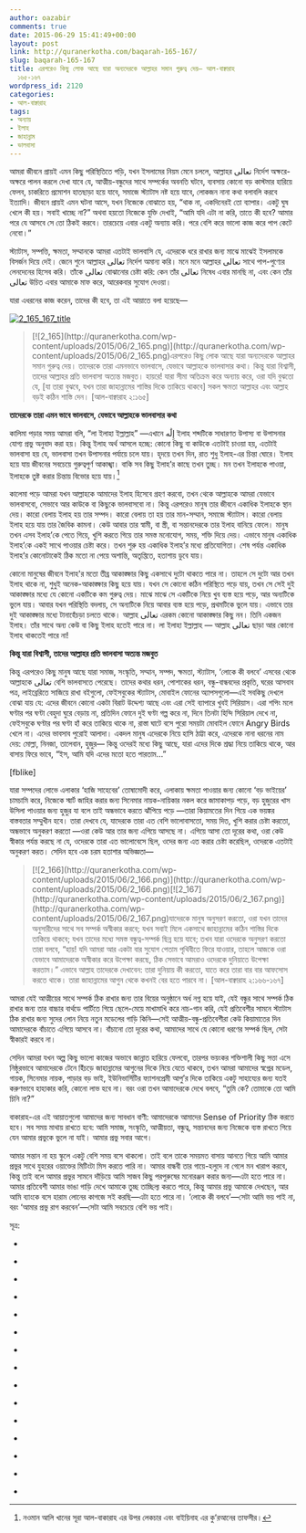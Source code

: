 ```yaml
---
author: oazabir
comments: true
date: 2015-06-29 15:41:49+00:00
layout: post
link: http://quranerkotha.com/baqarah-165-167/
slug: baqarah-165-167
title: এরপরেও কিছু লোক আছে যারা অন্যদেরকে আল্লাহর সমান গুরুত্ব দেয়— আল-বাক্বারাহ
  ১৬৫-১৬৭
wordpress_id: 2120
categories:
- আল-বাক্বারাহ
tags:
- অন্যায়
- ইলাহ
- জাহান্নাম
- ভালবাসা
---
```


আমরা জীবনে প্রায়ই এমন কিছু পরিস্থিতিতে পড়ি, যখন ইসলামের নিয়ম মেনে চললে, আল্লাহর تعالى নির্দেশ অক্ষরে-অক্ষরে পালন করলে দেখা যাবে যে, আত্মীয়-বন্ধুদের সাথে সম্পর্কের অবনতি ঘটবে, ব্যবসায় কোনো বড় কাস্টমার হারিয়ে ফেলব, চাকরিতে প্রমোশন হাতছাড়া হয়ে যাবে, সমাজে স্ট্যাটাস নষ্ট হয়ে যাবে, লোকজন নানা কথা বলাবলি করবে ইত্যাদি। জীবনে প্রায়ই এমন ঘটনা আসে, যখন নিজেকে বোঝাতে হয়, “থাক না, একদিনেরই তো ব্যাপার। একটু ঘুষ খেলে কী হয়। সবাই খাচ্ছে না?” অথবা হয়তো নিজেকে যুক্তি দেখাই, “আমি যদি এটা না করি, তাতে কী হবে? আমার পরে যে আসবে সে তো ঠিকই করবে। তারচেয়ে এবার একটু অন্যায় করি। পরে বেশি করে ভালো কাজ করে পাপ কেটে নেবো।”

স্ট্যাটাস, সম্পত্তি, ক্ষমতা, সম্মানকে আমরা এতটাই ভালবাসি যে, এদেরকে ধরে রাখার জন্য মাঝে মাঝেই ইসলামকে বিসর্জন দিয়ে দেই। জেনে শুনে আল্লাহর تعالى নির্দেশ অমান্য করি। মনে মনে আল্লাহর تعالى সাথে পাপ-পুণ্যের লেনদেনের হিসেব করি। তাঁকে تعالى বোঝানোর চেষ্টা করি: কেন তাঁর تعالى নিষেধ এবার মানছি না, এবং কেন তাঁর تعالى উচিত এবার আমাকে মাফ করে, আরেকবার সুযোগ দেওয়া।

যারা এধরনের কাজ করেন, তাদের কী হবে, তা এই আয়াতে বলা হয়েছে—<!-- more -->

[![2_165_167_title](http://quranerkotha.com/wp-content/uploads/2015/06/2_165_167_title1.png)](http://quranerkotha.com/wp-content/uploads/2015/06/2_165_167_title1.png)


<blockquote>[![2_165](http://quranerkotha.com/wp-content/uploads/2015/06/2_165.png)](http://quranerkotha.com/wp-content/uploads/2015/06/2_165.png)এরপরেও কিছু লোক আছে যারা অন্যদেরকে আল্লাহর সমান গুরুত্ব দেয়। তাদেরকে তারা এমনভাবে ভালবাসে, যেভাবে আল্লাহকে ভালবাসার কথা। কিন্তু যারা বিশ্বাসী, তাদের আল্লাহর প্রতি ভালবাসা অত্যন্ত মজবুত। হায়রে! যারা সীমা অতিক্রম করে অন্যায় করে, ওরা যদি বুঝতো যে, [যা তারা বুঝবে, যখন তারা জাহান্নামের শাস্তির দিকে তাকিয়ে থাকবে] সকল ক্ষমতা আল্লাহর এবং আল্লাহ বড়ই কঠিন শাস্তি দেন। [আল-বাক্বারাহ ২:১৬৫]</blockquote>


**তাদেরকে তারা এমন ভাবে ভালবাসে, যেভাবে আল্লাহকে ভালবাসার কথা**

কালিমা পড়ার সময় আমরা বলি, “লা ইলাহা ইল্লাল্লাহ” —এখানে إِلَٰه ইলাহ শব্দটিকে সাধারণত উপাস্য বা উপাসনার যোগ্য প্রভু অনুবাদ করা হয়। কিন্তু ইলাহ অর্থ আসলে হচ্ছে: কোনো কিছু বা কাউকে এতটাই চাওয়া হয়, এতটাই ভালবাসা হয় যে, ভালবাসা তখন উপাসনার পর্যায়ে চলে যায়। হৃদয়ে তখন দিন, রাত শুধু ইলাহ-এর চিন্তা ঘোরে। ইলাহ হয়ে যায় জীবনের সবচেয়ে গুরুত্বপুর্ণ আকাঙ্খা। বাকি সব কিছু ইলাহ’র কাছে তখন তুচ্ছ। মন তখন ইলাহকে পাওয়া, ইলাহকে তুষ্ট করার চিন্তায় বিভোর হয়ে যায়।[^১]
[^১১]: 
কালেমা পড়ে আমরা যখন আল্লাহকে আমাদের ইলাহ হিসেবে গ্রহণ করবো, তখন থেকে আল্লাহকে আমরা যেভাবে ভালবাসবো, সেভাবে আর কাউকে বা কিছুকে ভালবাসবো না। কিন্তু এরপরেও মানুষ তার জীবনে একাধিক ইলাহকে স্থান দেয়। কারো বেলায় ইলাহ হয় তার সম্পদ। কারো বেলায় তা হয় তার মান-সম্মান, সমাজে স্ট্যাটাস। কারো বেলায় ইলাহ হয়ে যায় তার জৈবিক কামনা। কেউ আবার তার স্বামী, বা স্ত্রী, বা সন্তানদেরকে তার ইলাহ বানিয়ে ফেলে। মানুষ তখন এসব ইলাহ’কে পেতে গিয়ে, খুশি করতে গিয়ে তার সমস্ত মনোযোগ, সময়, শক্তি দিয়ে দেয়। এভাবে মানুষ একাধিক ইলাহ’কে একই সাথে পাওয়ার চেষ্টা করে। তখন শুরু হয় একাধিক ইলাহ’র মধ্যে প্রতিযোগিতা। শেষ পর্যন্ত একাধিক ইলাহ’র কোনোটাকেই ঠিক মতো না পেয়ে অশান্তি, অতৃপ্তিতে, হতাশায় ডুবে যায়।
[^^১১]: 
কোনো মানুষের জীবনে ইলাহ'র মতো তীব্র আকাঙ্ক্ষার কিছু একসাথে দুটো থাকতে পারে না। তাহলে সে দুটো আর তখন ইলাহ থাকে না, শুধুই অনেক-আকাঙ্ক্ষার কিছু হয়ে যায়। যখন সে কোনো কঠিন পরিস্থিতে পড়ে যায়, তখন সে সেই দুই আকাঙ্ক্ষার মধ্যে যে কোনো একটিকে কম গুরুত্ব দেয়। মাঝে মাঝে সে একটিকে নিয়ে খুব ব্যস্ত হয়ে পড়ে, আর অন্যটিকে ভুলে যায়। আবার যখন পরিস্থিতি বদলায়, সে অন্যটিকে নিয়ে আবার ব্যস্ত হয়ে পড়ে, প্রথমটিকে ভুলে যায়। এভাবে তার দুই আকাঙ্ক্ষার মধ্যে টানাহেঁচড়া চলতে থাকে। আল্লাহ تعالى এরকম কোনো আকাঙ্ক্ষার কিছু নন। তিনি একজন ইলাহ। তাঁর সাথে অন্য কেউ বা কিছু ইলাহ হতেই পারে না। লা ইলাহা ইল্লাল্লাহ — আল্লাহ تعالى ছাড়া আর কোনো ইলাহ থাকতেই পারে না!

**কিন্তু যারা বিশ্বাসী, তাদের আল্লাহর প্রতি ভালবাসা অত্যন্ত মজবুত**

কিন্তু এরপরেও কিছু মানুষ আছে যারা সমাজ, সংস্কৃতি, সম্মান, সম্পদ, ক্ষমতা, স্ট্যাটাস, ‘লোকে কী বলবে’ এসবের থেকে আল্লাহকে تعالى বেশি ভালবাসতে পেরেছে। তাদের কথার ধরন, পোশাকের ধরন, বন্ধু-বান্ধবদের প্রকৃতি, ঘরের আসবাব পত্র, লাইব্রেরিতে সাজিয়ে রাখা বইগুলো, ফেইসবুকের স্ট্যাটাস, মোবাইল ফোনের অ্যাপসগুলো—এই সবকিছু দেখলে বোঝা যায় যে: এদের জীবনে কোনো একটা বিরাট উদ্দেশ্য আছে এবং এরা সেই ব্যাপারে খুবই সিরিয়াস। এরা শপিং মলে ঘণ্টার পর ঘণ্টা বেহুদা ঘুরে বেড়ায় না, প্রতিদিন ফোনে দুই ঘণ্টা গল্প করে না, দিনে তিনটা হিন্দি সিরিয়াল দেখে না, ফেইসবুকে ঘণ্টার পর ঘণ্টা হাঁ করে তাকিয়ে থাকে না, রাস্তা ঘাটে বসে পুরো সময়টা মোবাইল ফোনে Angry Birds খেলে না। এদের ভাবসাব পুরোই আলাদা। একদল মানুষ এদেরকে নিয়ে হাসি ঠাট্টা করে, এদেরকে নানা ধরনের নাম দেয়: মোল্লা, নিনজা, তালেবান, হুজুর— কিন্তু ওদেরই মধ্যে কিছু আছে, যারা এদের দিকে শ্রদ্ধা নিয়ে তাকিয়ে থাকে, আর বাসায় ফিরে ভাবে, “ইস, আমি যদি এদের মতো হতে পারতাম…”

[fblike]

যারা সম্পদের লোভে এলাকার ‘হাজি সাহেবের’ তোষামোদী করে, এলাকায় ক্ষমতা পাওয়ার জন্য কোনো ‘বড় ভাইয়ের’ চামচামি করে, নিজেকে স্মার্ট জাহির করার জন্য সিনেমার নায়ক-নায়িকার নকল করে জামাকাপড় পড়ে, বড় হুজুরের খাস উসিলা পাওয়ার জন্য হুজুর যা বলে তাই অন্ধভাবে করতে ঝাঁপিয়ে পড়ে —তারা কিয়ামতের দিন গিয়ে এক ভয়ঙ্কর বাস্তবতার সম্মুখীন হবে। তারা দেখবে যে, যাদেরকে তারা এত বেশি ভালোবাসতো, সময় দিত, খুশি করার চেষ্টা করতো, অন্ধভাবে অনুকরণ করতো —ওরা কেউ আর তার জন্য এগিয়ে আসছে না। এগিয়ে আসা তো দূরের কথা, ওরা কেউ স্বীকার পর্যন্ত করছে না যে, ওদেরকে তারা এত ভালোবেসে ছিল, ওদের জন্য এত করার চেষ্টা করেছিল, ওদেরকে এতটাই অনুকরণ করত। সেদিন হবে এক চরম হতাশার অভিজ্ঞতা—


<blockquote>[![2_166](http://quranerkotha.com/wp-content/uploads/2015/06/2_166.png)](http://quranerkotha.com/wp-content/uploads/2015/06/2_166.png)[![2_167](http://quranerkotha.com/wp-content/uploads/2015/06/2_167.png)](http://quranerkotha.com/wp-content/uploads/2015/06/2_167.png)যাদেরকে মানুষ অনুসরণ করতো, ওরা যখন তাদের অনুসারীদের সাথে সব সম্পর্ক অস্বীকার করবে; যখন সবাই মিলে একসাথে জাহান্নামের কঠিন শাস্তির দিকে তাকিয়ে থাকবে; যখন তাদের মধ্যে সমস্ত বন্ধুত্ব-সম্পর্ক ছিন্ন হয়ে যাবে; তখন যারা ওদেরকে অনুসরণ করতো তারা বলবে, “হায়! যদি আমরা আর একটা বার সুযোগ পেতাম পৃথিবীতে ফিরে যাওয়ার, তাহলে আজকে ওরা যেভাবে আমাদেরকে অস্বীকার করে উপেক্ষা করছে, ঠিক সেভাবে আমরাও ওদেরকে দুনিয়াতে উপেক্ষা করতাম।” এভাবে আল্লাহ তাদেরকে দেখাবেন: তারা দুনিয়ায় কী করতো, যাতে করে তারা বার বার আফসোস করতে থাকে। তারা জাহান্নামের আগুন থেকে কখনই বের হতে পারবে না। [আল-বাক্বারাহ ২:১৬৬-১৬৭]</blockquote>


আমরা যেই আত্মীয়ের সাথে সম্পর্ক ঠিক রাখার জন্য তার বিয়ের অনুষ্ঠানে অর্ধ নগ্ন হয়ে যাই, যেই বন্ধুর সাথে সম্পর্ক ঠিক রাখার জন্য তার বাচ্চার বার্থডে পার্টিতে গিয়ে ছেলে-মেয়ে মাখামাখি করে নাচ-গান করি, যেই প্রতিবেশীর সামনে স্ট্যাটাস ঠিক রাখার জন্য সুদের লোন নিয়ে নতুন মডেলের গাড়ি কিনি—সেই আত্মীয়-বন্ধু-প্রতিবেশীরা কেউ কিয়ামাতের দিন আমাদেরকে বাঁচাতে এগিয়ে আসবে না। বাঁচানো তো দূরের কথা, আমাদের সাথে যে কোনো ধরণের সম্পর্ক ছিল, সেটা স্বীকারই করবে না।

সেদিন আমরা যখন অল্প কিছু ভালো কাজের অভাবে জান্নাত হারিয়ে ফেলবো, তারপর ভয়ংকর শক্তিশালী কিছু সত্তা এসে নিষ্ঠুরভাবে আমাদেরকে টেনে হিঁচড়ে জাহান্নামের আগুনের দিকে নিয়ে যেতে থাকবে, তখন আমরা আমাদের স্বপ্নের মডেল, গায়ক, সিনেমার নায়ক, পাড়ার বড় ভাই, ইউনিভার্সিটির ফ্যাশনপ্রেমী আপু’র দিকে তাকিয়ে একটু সাহায্যের জন্য যতই করুণভাবে হাহাকার করি, কোনো লাভ হবে না। বরং ওরা তখন আমাদেরকে দেখে বলবে, “তুমি কে? তোমাকে তো আমি চিনি না?”

বাকারাহ-এর এই আয়াতগুলো আমাদের জন্য সাবধান বাণী: আমাদেরকে আমাদের Sense of Priority ঠিক করতে হবে। সব সময় মাথায় রাখতে হবে: আমি সমাজ, সংস্কৃতি, আত্মীয়তা, বন্ধুত্ব, সন্তানদের জন্য নিজেকে ব্যস্ত রাখতে গিয়ে যেন আমার প্রভুকে ভুলে না যাই। আমার প্রভু সবার আগে।

আমার সন্তান না হয় স্কুলে একটু বেশি সময় বসে থাকলো। তাই বলে তাকে সময়মত বাসায় আনতে গিয়ে আমি আমার প্রভুর সাথে যুহরের ওয়াক্তের মিটিংটা মিস করতে পারি না। আমার বান্ধবী তার গায়ে-হলুদে না গেলে মন খারাপ করবে, কিন্তু তাই বলে আমার প্রভুর সামনে দাঁড়িয়ে আমি সাজব কিছু পরপুরুষের মনোরঞ্জন করার জন্য—এটা হতে পারে না। আমার প্রতিবেশী আমার ভাঙা গাড়ি দেখে আমাকে তুচ্ছ তাচ্ছিল্য করতে পারে, কিন্তু আমার প্রভু আমাকে দেখছেন, আর আমি ব্যাংকে বসে হারাম লোনের কাগজে সই করছি—এটা হতে পারে না। ‘লোকে কী বলবে’—সেটা আমি ভয় পাই না, বরং ‘আমার প্রভু রাগ করবেন’—সেটা আমি সবচেয়ে বেশি ভয় পাই।

সূত্র:



	
  * 
[^১]: নওমান আলি খানের সূরা আল-বাকারাহ এর উপর লেকচার এবং বাইয়িনাহ এর কু’রআনের তাফসীর।

	
  * 
[^২]: ম্যাসেজ অফ দা কু’রআন — মুহাম্মাদ আসাদ।

	
  * 
[^৩]: তাফহিমুল কু’রআন — মাওলানা মাওদুদি।

	
  * 
[^৪]: মা’রিফুল কু’রআন — মুফতি শাফি উসমানী।

	
  * 
[^৫]: মুহাম্মাদ মোহার আলি — A Word for Word Meaning of The Quran

	
  * 
[^৬]: সৈয়দ কুতব — In the Shade of the Quran

	
  * 
[^৭]: তাদাব্বুরে কু’রআন - আমিন আহসান ইসলাহি।

	
  * 
[^৮]: তাফসিরে তাওযীহুল কু’রআন — মুফতি তাক্বি উসমানী।

	
  * 
[^৯]: বায়ান আল কু’রআন — ড: ইসরার আহমেদ।

	
  * 
[^১০]: তাফসীর উল কু’রআন — মাওলানা আব্দুল মাজিদ দারিয়াবাদি

	
  * 
[^১১]: কু’রআন তাফসীর — আব্দুর রাহিম আস-সারানবি

	
  * 
[^১২]: আত-তাবারি-এর তাফসীরের অনুবাদ।

	
  * 
[^১৩]: তাফসির ইবন আব্বাস।

	
  * 
[^১৪]: তাফসির আল কুরতুবি।

	
  * 
[^১৫]: তাফসির আল জালালাইন।


